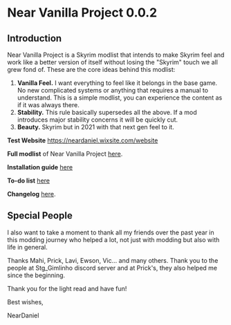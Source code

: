 # **Near Vanilla Project 0.0.2**

## **Introduction**

Near Vanilla Project is a Skyrim modlist that intends to make Skyrim feel and work like a better version of itself without losing the "Skyrim" touch we all grew fond of.
These are the core ideas behind this modlist:

1. **Vanilla Feel.** I want everything to feel like it belongs in the base game. No new complicated systems or anything that requires a manual to understand. This is a simple modlist, you can experience the content as if it was always there.
2. **Stability.** This rule basically supersedes all the above. If a mod introduces major stability concerns it will be quickly cut.
3. **Beauty.** Skyrim but in 2021 with that next gen feel to it.


**Test Website** https://neardaniel.wixsite.com/website

**Full modlist** of Near Vanilla Project [here](https://github.com/neardaniel-pls/Near-Vanilla-Project/blob/main/modlist.md).

**Installation guide** [here](https://neardaniel-pls.github.io/Near-Vanilla-Project/)

**To-do list** [here](https://github.com/neardaniel-pls/Near-Vanilla-Project/blob/main/todo.md)

**Changelog** [here](https://github.com/neardaniel-pls/Near-Vanilla-Project/blob/main/changelog.md).


## Special People

I also want to take a moment to thank all my friends over the past year in this modding journey who helped a lot, not just with modding but also with life in general.

Thanks Mahi, Prick, Lavi, Ewson, Vic... and many others.
Thank you to the people at Stg_Gimlinho discord server and at Prick's, they also helped me since the beginning.


Thank you for the light read and have fun!

Best wishes,

NearDaniel
